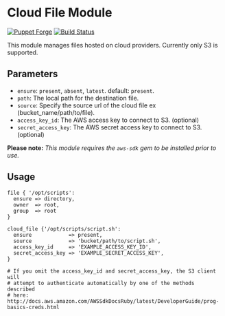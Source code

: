 # Cloud File Module

[![Puppet Forge](http://img.shields.io/puppetforge/v/jbussdieker/cloud_file.svg)](https://forge.puppetlabs.com/jbussdieker/cloud_file)
[![Build Status](https://travis-ci.org/jbussdieker/puppet-cloud_file.png?branch=master)](https://travis-ci.org/jbussdieker/puppet-cloud_file)

This module manages files hosted on cloud providers. Currently only S3 is supported.

## Parameters

* `ensure`: `present`, `absent`, `latest`. default: `present`.
* `path`: The local path for the destination file.
* `source`: Specify the source url of the cloud file ex (bucket_name/path/to/file).
* `access_key_id`: The AWS access key to connect to S3. (optional)
* `secret_access_key`: The AWS secret access key to connect to S3. (optional)

__Please note:__ _This module requires the `aws-sdk` gem to be installed prior to use._

## Usage

```puppet
file { '/opt/scripts':
  ensure => directory,
  owner  => root,
  group  => root
}

cloud_file {'/opt/scripts/script.sh':
  ensure            => present,
  source            => 'bucket/path/to/script.sh',
  access_key_id     => 'EXAMPLE_ACCESS_KEY_ID',
  secret_access_key => 'EXAMPLE_SECRET_ACCESS_KEY',
}

# If you omit the access_key_id and secret_access_key, the S3 client will
# attempt to authenticate automatically by one of the methods described
# here: http://docs.aws.amazon.com/AWSSdkDocsRuby/latest/DeveloperGuide/prog-basics-creds.html
```
